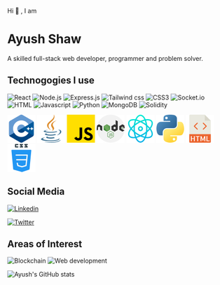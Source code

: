 Hi 👋 , I am 
# Ayush Shaw

A skilled full-stack web developer, programmer and problem solver.

## Technogogies I use

![React](https://img.shields.io/badge/React-334155?style=for-the-badge&logo=react&logoColor=61DAFB)
![Node.js](https://img.shields.io/badge/Node.js-374151?style=for-the-badge&logo=node.js&logoColor=61DA0B)
![Express.js](https://img.shields.io/badge/Express.JS-334155?style=for-the-badge&logo=express&logoColor=0ea5e9)
![Tailwind css](https://img.shields.io/badge/Tailwind.CSS-334151?style=for-the-badge&logo=tailwindcss&logoColor=06b6d4)
![CSS3](https://img.shields.io/badge/CSS-334151?style=for-the-badge&logo=css3&logoColor=green)
![Socket.io](https://img.shields.io/badge/Socket.io-334151?style=for-the-badge&logo=socket.io&logoColor=209a23)
![HTML](https://img.shields.io/badge/HTML-334151?style=for-the-badge&logo=html5&logoColor=facc15)
![Javascript](https://img.shields.io/badge/JavaScript-334151?style=for-the-badge&logo=javascript&logoColor=fb923c)
![Python](https://img.shields.io/badge/Python-334151?style=for-the-badge&logo=python&logoColor=f43f5e)
![MongoDB](https://img.shields.io/badge/MongoDB-334151?style=for-the-badge&logo=mongodb&logoColor=14b8a6)
![Solidity](https://img.shields.io/badge/Solidity-334151?style=for-the-badge&logo=solidity&logoColor=ef4444)

<div>
<img src="./images/c++.png">
<img src="./images/java.png">
<img src="./images/js.png">
<img src="./images/nodejs.png">
<img src="./images/react.png">
<img src="./images/python.png">
<img src="./images/html.png">
<img src="./images/css.png">
</div>

## Social Media

<!-- <a href="https://www.linkedin.com/in/ayushshaw/"> -->
[![Linkedin](https://img.shields.io/badge/Linkedin-334151?style=social&logo=linkedin&logoColor=2563eb)](https://www.linkedin.com/in/ayushshaw/)

[![Twitter](https://img.shields.io/badge/Twitter-334151?style=social&logo=twitter&logoColor=22d3ee)](https://twitter.com/ayushshaw127)

## Areas of Interest

![Blockchain](https://img.shields.io/badge/Blockchain-334155?style=for-the-badge&logo=ethereum&logoColor=61DAFB)
![Web development](https://img.shields.io/badge/Web-Development-334155?style=for-the-badge&logo=google&logoColor=f33631)

![Ayush's GitHub stats](https://github-readme-stats.vercel.app/api?username=ayushshaw90&show_icons=true&theme=gruvbox)
<!-- ![Ayush's contribution graph](https://activity-graph.herokuapp.com/graph?username=ayushshaw90&theme=github) -->
